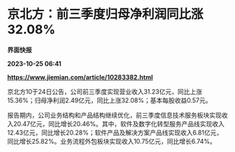 # 京北方：前三季度归母净利润同比涨32.08%
**界面快报**

**2023-10-25 06:41**

**https://www.jiemian.com/article/10283382.html**

京北方10于24日公告，公司前三季度实现营业收入31.23亿元，同比上涨15.36%；归母净利润2.49亿元，同比上涨32.08%；基本每股收益0.57元。

报告期内，公司业务结构和产品结构继续优化，前三季度信息技术服务板块实现收入20.47亿元，同比增长20.46%。其中，软件及数字化转型服务产品线实现收入12.43亿元，同比增长20.28%；软件产品及解决方案产品线实现收入6.81亿元，同比增长25.82%。业务流程外包板块实现收入10.75亿元，同比增长6.74%。
